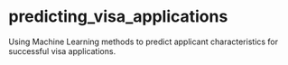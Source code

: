 # predicting_visa_applications
Using Machine Learning methods to predict applicant characteristics for successful visa applications.

